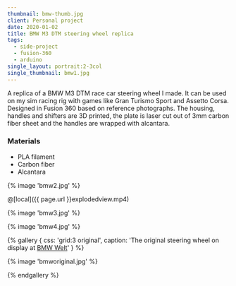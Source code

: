 ```yaml
---
thumbnail: bmw-thumb.jpg
client: Personal project
date: 2020-01-02
title: BMW M3 DTM steering wheel replica
tags:
  - side-project
  - fusion-360
  - arduino
single_layout: portrait:2-3col
single_thumbnail: bmw1.jpg
---
```


A replica of a BMW M3 DTM race car steering wheel I made. It can be used on my sim racing rig with games like Gran Turismo Sport and Assetto Corsa. Designed in Fusion 360 based on reference photographs. The housing, handles and shifters are 3D printed, the plate is laser cut out of 3mm carbon fiber sheet and the handles are wrapped with alcantara.

### Materials

- PLA filament
- Carbon fiber
- Alcantara

<div class="block gallery grid:bmw grid:full">

{% image 'bmw2.jpg' %}

@[local]({{ page.url }}explodedview.mp4)

{% image 'bmw3.jpg' %}

{% image 'bmw4.jpg' %}

{% gallery {
  css: 'grid:3 original',
  caption: 'The original steering wheel on display at <a href="https://www.bmw-welt.com/">BMW Welt</a>'
} %}

{% image 'bmworiginal.jpg' %}

{% endgallery %}

